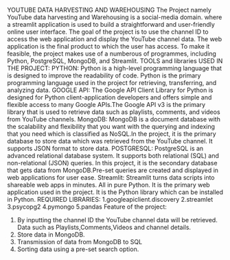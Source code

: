 YOUTUBE DATA HARVESTING AND WAREHOUSING
The Project namely YouTube data harvesting and Warehousing is a social-media domain. where a streamlit application is used to build a straightforward and user-friendly online user interface. The goal of the project is to use the channel ID to access the web application and display the YouTube channel data. The web application is the final product to which the user has access. To make it feasible, the project makes use of a numberous of programmes, including Python, PostgreSQL, MongoDB, and Streamlit.
TOOLS and libraries USED IN THE PROJECT:
PYTHON: Python is a high-level programming language that is designed to improve the readability of code. Python is the primary programming language used in the project for retrieving, transferring, and analyzing data.
GOOGLE API: The Google API Client Library for Python is designed for Python client-application developers and offers simple and flexible access to many Google APIs.The Google API v3 is the primary library that is used to retrieve data such as playlists, comments, and videos from YouTube channels.
MongoDB: MongoDB is a document database with the scalability and flexibility that you want with the querying and indexing that you need which is classified as NoSQL.In the project, it is the primary database to store data which was retrieved from the YouTube channel. It supports JSON format to store data.
POSTGRESQL: PostgreSQL is an advanced relational database system. It supports both relational (SQL) and non-relational (JSON) queries. In this project, it is the secondary database that gets data from MongoDB.Pre-set queries are created and displayed in web applications for user ease.
Streamlit: Streamlit turns data scripts into shareable web apps in minutes. All in pure Python. It is the primary web application used in the project. It is the Python library which can be installed in Python.
REQUIRED LIBRARIES:
1.googleapiclient.discovery
2.streamlet
3.psycopg2
4.pymongo
5.pandas
Feature of the project:
1.	By inputting the channel ID the YouTube channel data will be retrieved. Data such as Playlists,Comments,Videos and channel details.
2.	Store data in MongoDB.
3.	Transmission of data from MongoDB to SQL
4.	Sorting data using a pre-set search option.
